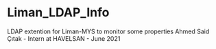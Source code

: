 # Liman_LDAP_Info
LDAP extention for Liman-MYS to monitor some properties
Ahmed Said Çıtak - Intern at HAVELSAN - June 2021
